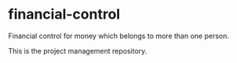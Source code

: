 # financial-control
Financial control for money which belongs to more than one person.

This is the project management repository.
